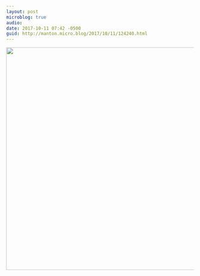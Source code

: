 ```yaml
---
layout: post
microblog: true
audio: 
date: 2017-10-11 07:42 -0500
guid: http://manton.micro.blog/2017/10/11/124240.html
---
```



<img src="http://micro.manton.org/uploads/2017/6aaef69854.jpg" width="599" height="600" />
